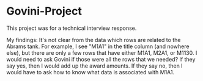 # Govini-Project
This project was for a technical interview response. 

My findings: It's not clear from the data which rows are related to the Abrams tank. For example, I see "M1A1" in the title column (and nowhere else), but there are only a few rows that have either M1A1, M2A1, or M1130. I would need to ask Govini if those were all the rows that we needed? If they say yes, then I would add up the award amounts. If they say no, then I would have to ask how to know what data is associated with M1A1. 
